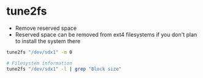 # tune2fs

- Remove reserved space
- Reserved space can be removed from ext4 filesystems if you don't plan to install the system there

```sh
tune2fs "/dev/sdx1" -m 0

# Filesystem information
tune2fs "/dev/sdx1" -l | grep "Block size"
```
